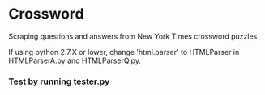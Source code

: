 # Crossword
Scraping questions and answers from New York Times crossword puzzles

If using python 2.7.X or lower, change 'html.parser' to HTMLParser in HTMLParserA.py and HTMLParserQ.py.

### Test by running tester.py
